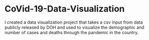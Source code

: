 # CoVid-19-Data-Visualization
I created a data visualization project that takes a csv input from data publicly released by DOH and used to visualize the demographic and number of cases and deaths through the pandemic in the country.
